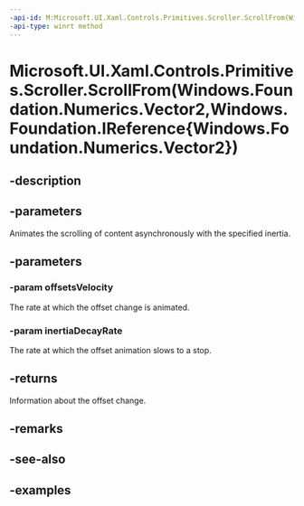```yaml
---
-api-id: M:Microsoft.UI.Xaml.Controls.Primitives.Scroller.ScrollFrom(Windows.Foundation.Numerics.Vector2,Windows.Foundation.IReference{Windows.Foundation.Numerics.Vector2})
-api-type: winrt method
---
```


# Microsoft.UI.Xaml.Controls.Primitives.Scroller.ScrollFrom(Windows.Foundation.Numerics.Vector2,Windows.Foundation.IReference{Windows.Foundation.Numerics.Vector2})

<!--
public Microsoft.UI.Xaml.Controls.ScrollInfo ScrollFrom (System.Numerics.Vector2 offsetsVelocity, System.Nullable<System.Numerics.Vector2> inertiaDecayRate);
-->

## -description

## -parameters

Animates the scrolling of content asynchronously with the specified inertia.

## -parameters

### -param offsetsVelocity

The rate at which the offset change is animated.

### -param inertiaDecayRate

The rate at which the offset animation slows to a stop.

## -returns

Information about the offset change.

## -remarks

## -see-also

## -examples

